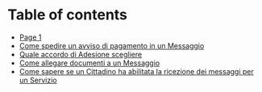 # Table of contents

* [Page 1](README.md)
* [Come spedire un avviso di pagamento in un Messaggio](<README (1).md>)
* [Quale accordo di Adesione scegliere](quale-accordo-di-adesione-scegliere.md)
* [Come allegare documenti a un Messaggio](come-allegare-documenti-a-un-messaggio.md)
* [Come sapere se un Cittadino ha abilitata la ricezione dei messaggi per un Servizio](come-sapere-se-un-cittadino-ha-abilitata-la-ricezione-dei-messaggi-per-un-servizio.md)
